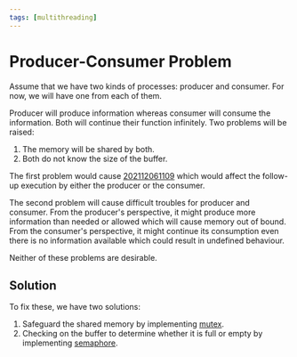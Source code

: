 ```yaml
---
tags: [multithreading]
---
```


# Producer-Consumer Problem

Assume that we have two kinds of processes: producer and consumer. For now, we
will have one from each of them.

Producer will produce information whereas consumer will consume the information.
Both will continue their function infinitely. Two problems will be raised:
1. The memory will be shared by both.
2. Both do not know the size of the buffer.

The first problem would cause [202112061109](202112061109.md) which would affect the follow-up
execution by either the producer or the consumer.

The second problem will cause difficult troubles for producer and consumer. From
the producer's perspective, it might produce more information than needed or
allowed which will cause memory out of bound. From the consumer's perspective,
it might continue its consumption even there is no information available which
could result in undefined behaviour.

Neither of these problems are desirable.

## Solution
To fix these, we have two solutions:
1. Safeguard the shared memory by implementing [mutex](202112061117.md).
2. Checking on the buffer to determine whether it is full or empty by
   implementing [semaphore](202201291602.md).
